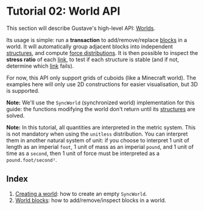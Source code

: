 # Tutorial 02: World API

This section will describe Gustave's high-level API: [Worlds](../../lexicon.md#World).

Its usage is simple: run a **transaction** to add/remove/replace [blocks](../../lexicon.md#block) in a world. It will automatically group adjacent blocks into independent [structures](../../lexicon.md#structure), and compute [force distributions](../../lexicon.md#force-distribution). It is then possible to inspect the **stress ratio** of each [link](../../lexicon.md#Links-and-contacts), to test if each structure is stable (and if not, determine which [link](../../lexicon.md#links-and-contacts) fails).

For now, this API only support grids of cuboids (like a Minecraft world). The examples here will only use 2D constructions for easier visualisation, but 3D is supported.

**Note:** We'll use the `SyncWorld` (synchronized world) implementation for this guide: the functions modifying the world don't return until its [structures](../../lexicon.md#structure) are solved.

**Note:** In this tutorial, all quantities are interpreted in the metric system. This is not mandatory when using the `unitless` distribution. You can interpret them in another natural system of unit: if you choose to interpret 1 unit of length as an imperial `foot`, 1 unit of mass as an imperial `pound`, and 1 unit of time as a `second`, then 1 unit of force must be interpreted as a `pound.foot/second²`.

## Index

1. [Creating a world](01-creating-world/README.md): how to create an empty `SyncWorld`.
1. [World blocks](02-world-blocks/README.md): how to add/remove/inspect blocks in a world.
